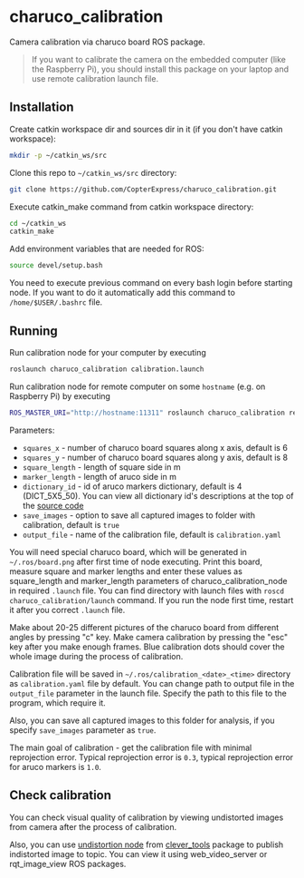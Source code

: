# charuco_calibration
Camera calibration via charuco board ROS package.
> If you want to calibrate the camera on the embedded computer (like the Raspberry Pi), you should install this package on your laptop and use remote calibration launch file. 

## Installation
Create catkin workspace dir and sources dir in it (if you don't have catkin workspace):
```bash
mkdir -p ~/catkin_ws/src 
```

Clone this repo to `~/catkin_ws/src` directory:
```bash
git clone https://github.com/CopterExpress/charuco_calibration.git 
```

Execute catkin_make command from catkin workspace directory:
```bash
cd ~/catkin_ws
catkin_make
```

Add environment variables that are needed for ROS:
```bash
source devel/setup.bash
```

You need to execute previous command on every bash login before starting node. If you want to do it automatically add this command to `/home/$USER/.bashrc` file.

## Running
Run calibration node for your computer by executing
```bash
roslaunch charuco_calibration calibration.launch
```

Run calibration node for remote computer on some `hostname` (e.g. on Raspberry Pi) by executing
```bash
ROS_MASTER_URI="http://hostname:11311" roslaunch charuco_calibration remote_calibration.launch
```

Parameters:
* `squares_x` - number of charuco board squares along x axis, default is 6
* `squares_y` - number of charuco board squares along y axis, default is 8
* `square_length` - length of square side in m
* `marker_length` - length of aruco side in m
* `dictionary_id` - id of aruco markers dictionary, default is 4 (DICT_5X5_50). You can view all dictionary id's descriptions at the top of the [source code](charuco_calibration/src/calibrate_camera_ros.cpp)
* `save_images` - option to save all captured images to folder with calibration, default is `true`
* `output_file` - name of the calibration file, default is `calibration.yaml`

You will need special charuco board, which will be generated in `~/.ros/board.png` after first time of node executing. Print this board, measure square and marker lengths and enter these values as square_length and marker_length parameters of charuco_calibration_node in required `.launch` file. You can find directory with launch files with `roscd charuco_calibration/launch` command. If you run the node first time, restart it after you correct `.launch` file.

Make about 20-25 different pictures of the charuco board from different angles by pressing "c" key. Make camera calibration by pressing the "esc" key after you make enough frames. Blue calibration dots should cover the whole image during the process of calibration.

Calibration file will be saved in `~/.ros/calibration_<date>_<time>` directory as `calibration.yaml` file by default. You can change path to output file in the `output_file` parameter in the launch file. Specify the path to this file to the program, which require it.

Also, you can save all captured images to this folder for analysis, if you specify `save_images` parameter as `true`.

The main goal of calibration - get the calibration file with minimal reprojection error. Typical reprojection error is `0.3`, typical reprojection error for aruco markers is `1.0`.

## Check calibration

You can check visual quality of calibration by viewing undistorted images from camera after the process of calibration.

Also, you can use [undistortion node](https://github.com/CopterExpress/clever_tools/blob/master/clever_tools/src/undistort_camera.py) from [clever_tools](https://github.com/CopterExpress/clever_tools) package to publish indistorted image to topic. You can view it using web_video_server or rqt_image_view ROS packages.



